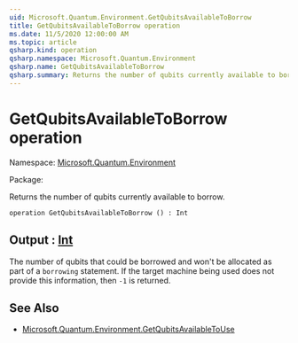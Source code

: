 ```yaml
---
uid: Microsoft.Quantum.Environment.GetQubitsAvailableToBorrow
title: GetQubitsAvailableToBorrow operation
ms.date: 11/5/2020 12:00:00 AM
ms.topic: article
qsharp.kind: operation
qsharp.namespace: Microsoft.Quantum.Environment
qsharp.name: GetQubitsAvailableToBorrow
qsharp.summary: Returns the number of qubits currently available to borrow.
---
```


# GetQubitsAvailableToBorrow operation

Namespace: [Microsoft.Quantum.Environment](xref:Microsoft.Quantum.Environment)

Package: [](https://nuget.org/packages/)


Returns the number of qubits currently available to borrow.

```qsharp
operation GetQubitsAvailableToBorrow () : Int
```


## Output : [Int](xref:microsoft.quantum.lang-ref.int)

The number of qubits that could be borrowed andwon't be allocated as part of a `borrowing` statement.If the target machine being used does not provide this information, then`-1` is returned.

## See Also

- [Microsoft.Quantum.Environment.GetQubitsAvailableToUse](xref:Microsoft.Quantum.Environment.GetQubitsAvailableToUse)